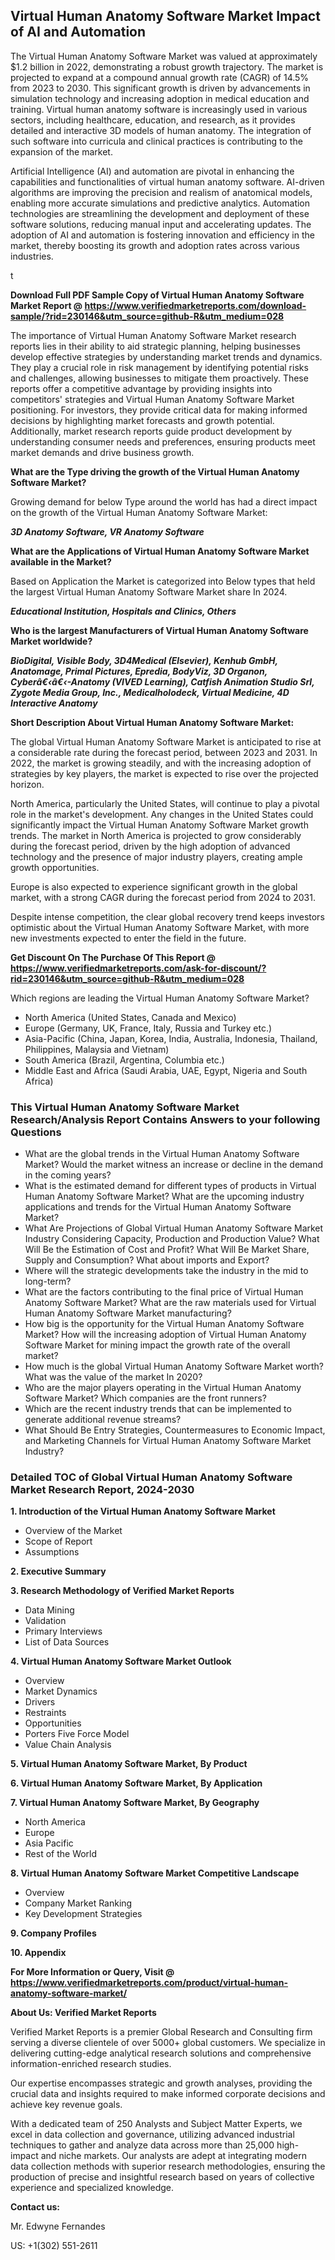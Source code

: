 <h2>Virtual Human Anatomy Software Market Impact of AI and Automation</h2><p>The Virtual Human Anatomy Software Market was valued at approximately $1.2 billion in 2022, demonstrating a robust growth trajectory. The market is projected to expand at a compound annual growth rate (CAGR) of 14.5% from 2023 to 2030. This significant growth is driven by advancements in simulation technology and increasing adoption in medical education and training. Virtual human anatomy software is increasingly used in various sectors, including healthcare, education, and research, as it provides detailed and interactive 3D models of human anatomy. The integration of such software into curricula and clinical practices is contributing to the expansion of the market.</p><p>Artificial Intelligence (AI) and automation are pivotal in enhancing the capabilities and functionalities of virtual human anatomy software. AI-driven algorithms are improving the precision and realism of anatomical models, enabling more accurate simulations and predictive analytics. Automation technologies are streamlining the development and deployment of these software solutions, reducing manual input and accelerating updates. The adoption of AI and automation is fostering innovation and efficiency in the market, thereby boosting its growth and adoption rates across various industries.</p>t</p><p id="" class=""><strong>Download Full PDF Sample Copy of Virtual Human Anatomy Software Market Report @ <a href="https://www.verifiedmarketreports.com/download-sample/?rid=230146&utm_source=github-R&utm_medium=028" target="_blank">https://www.verifiedmarketreports.com/download-sample/?rid=230146&utm_source=github-R&utm_medium=028</a></strong></p><p>The importance of&nbsp;Virtual Human Anatomy Software Market research reports lies in their ability to aid strategic planning, helping businesses develop effective strategies by understanding market trends and dynamics. They play a crucial role in risk management by identifying potential risks and challenges, allowing businesses to mitigate them proactively. These reports offer a competitive advantage by providing insights into competitors' strategies and Virtual Human Anatomy Software Market positioning. For investors, they provide critical data for making informed decisions by highlighting market forecasts and growth potential. Additionally, market research reports guide product development by understanding consumer needs and preferences, ensuring products meet market demands and drive business growth.</p><p><strong>What are the&nbsp;Type driving the growth of the Virtual Human Anatomy Software Market?</strong></p><p id="" class="">Growing demand for below Type around the world has had a direct impact on the growth of the Virtual Human Anatomy Software Market:</p><em><strong>3D Anatomy Software, VR Anatomy Software</strong></em></p><strong>What are the&nbsp;Applications&nbsp;of Virtual Human Anatomy Software Market available in the Market?</strong></p><p id="" class="">Based on Application the Market is categorized into Below types that held the largest Virtual Human Anatomy Software Market share In 2024.</p><em><strong>Educational Institution, Hospitals and Clinics, Others</strong></em></p><strong>Who is the largest Manufacturers of Virtual Human Anatomy Software Market worldwide?</strong></p><p><em><strong>BioDigital, Visible Body, 3D4Medical (Elsevier), Kenhub GmbH, Anatomage, Primal Pictures, Epredia, BodyViz, 3D Organon, Cyberâ€‹â€‹-Anatomy (VIVED Learning), Catfish Animation Studio Srl, Zygote Media Group, Inc., Medicalholodeck, Virtual Medicine, 4D Interactive Anatomy</strong></em></p><p id="" class=""><strong>Short Description About Virtual Human Anatomy Software Market:</strong></p><p>The global Virtual Human Anatomy Software Market is anticipated to rise at a considerable rate during the forecast period, between 2023 and 2031. In 2022, the market is growing steadily, and with the increasing adoption of strategies by key players, the market is expected to rise over the projected horizon.</p><p>North America, particularly the United States, will continue to play a pivotal role in the market's development. Any changes in the United States could significantly impact the Virtual Human Anatomy Software Market growth trends. The market in North America is projected to grow considerably during the forecast period, driven by the high adoption of advanced technology and the presence of major industry players, creating ample growth opportunities.</p><p>Europe is also expected to experience significant growth in the global market, with a strong CAGR during the forecast period from 2024 to 2031.</p><p>Despite intense competition, the clear global recovery trend keeps investors optimistic about the Virtual Human Anatomy Software Market, with more new investments expected to enter the field in the future.</p><p id="" class=""><strong>Get Discount On The Purchase Of This Report @ <a href="https://www.verifiedmarketreports.com/ask-for-discount/?rid=230146&utm_source=github-R&utm_medium=028" target="_blank">https://www.verifiedmarketreports.com/ask-for-discount/?rid=230146&utm_source=github-R&utm_medium=028</a></strong></p>Which regions are leading the Virtual Human Anatomy Software Market?</p><ul><li>North America (United States, Canada and Mexico)</li><li>Europe (Germany, UK, France, Italy, Russia and Turkey etc.)</li><li>Asia-Pacific (China, Japan, Korea, India, Australia, Indonesia, Thailand, Philippines, Malaysia and Vietnam)</li><li>South America (Brazil, Argentina, Columbia etc.)</li><li>Middle East and Africa (Saudi Arabia, UAE, Egypt, Nigeria and South Africa)</li></ul><h3 id="" class="">This Virtual Human Anatomy Software Market Research/Analysis Report Contains Answers to your following Questions</h3><ul><li>What are the global trends in the Virtual Human Anatomy Software Market? Would the market witness an increase or decline in the demand in the coming years?</li><li>What is the estimated demand for different types of products in Virtual Human Anatomy Software Market? What are the upcoming industry applications and trends for the Virtual Human Anatomy Software Market?</li><li>What Are Projections of Global Virtual Human Anatomy Software Market Industry Considering Capacity, Production and Production Value? What Will Be the Estimation of Cost and Profit? What Will Be Market Share, Supply and Consumption? What about imports and Export?</li><li>Where will the strategic developments take the industry in the mid to long-term?</li><li>What are the factors contributing to the final price of Virtual Human Anatomy Software Market? What are the raw materials used for Virtual Human Anatomy Software Market manufacturing?</li><li>How big is the opportunity for the Virtual Human Anatomy Software Market? How will the increasing adoption of Virtual Human Anatomy Software Market for mining impact the growth rate of the overall market?</li><li>How much is the global Virtual Human Anatomy Software Market worth? What was the value of the market In 2020?</li><li>Who are the major players operating in the Virtual Human Anatomy Software Market? Which companies are the front runners?</li><li>Which are the recent industry trends that can be implemented to generate additional revenue streams?</li><li>What Should Be Entry Strategies, Countermeasures to Economic Impact, and Marketing Channels for Virtual Human Anatomy Software Market Industry?</li></ul><h3 id="" class="">Detailed TOC of Global Virtual Human Anatomy Software Market Research Report, 2024-2030</h3><p id="" class=""><strong>1. Introduction of the Virtual Human Anatomy Software Market</strong></p><ul><li>Overview of the Market</li><li>Scope of Report</li><li>Assumptions</li></ul><p id="" class=""><strong>2. Executive Summary</strong></p><p id="" class=""><strong>3. Research Methodology of Verified Market Reports</strong></p><ul><li>Data Mining</li><li>Validation</li><li>Primary Interviews</li><li>List of Data Sources</li></ul><p id="" class=""><strong>4. Virtual Human Anatomy Software Market Outlook</strong></p><ul><li>Overview</li><li>Market Dynamics</li><li>Drivers</li><li>Restraints</li><li>Opportunities</li><li>Porters Five Force Model</li><li>Value Chain Analysis</li></ul><p id="" class=""><strong>5. Virtual Human Anatomy Software Market, By Product</strong></p><p id="" class=""><strong>6. Virtual Human Anatomy Software Market, By Application</strong></p><p id="" class=""><strong>7. Virtual Human Anatomy Software Market, By Geography</strong></p><ul><li>North America</li><li>Europe</li><li>Asia Pacific</li><li>Rest of the World</li></ul><p id="" class=""><strong>8. Virtual Human Anatomy Software Market Competitive Landscape</strong></p><ul><li>Overview</li><li>Company Market Ranking</li><li>Key Development Strategies</li></ul><p id="" class=""><strong>9. Company Profiles</strong></p><p id="" class=""><strong>10. Appendix</strong></p><p id="" class=""><strong>For More Information or Query, Visit @ <a href="https://www.verifiedmarketreports.com/product/virtual-human-anatomy-software-market/" target="_blank">https://www.verifiedmarketreports.com/product/virtual-human-anatomy-software-market/</a></strong></p><p id="" class=""><strong>About Us: Verified Market Reports</strong></p><p id="" class="">Verified Market Reports is a premier Global Research and Consulting firm serving a diverse clientele of over 5000+ global customers. We specialize in delivering cutting-edge analytical research solutions and comprehensive information-enriched research studies.</p><p id="" class="">Our expertise encompasses strategic and growth analyses, providing the crucial data and insights required to make informed corporate decisions and achieve key revenue goals.</p><p id="" class="">With a dedicated team of 250 Analysts and Subject Matter Experts, we excel in data collection and governance, utilizing advanced industrial techniques to gather and analyze data across more than 25,000 high-impact and niche markets. Our analysts are adept at integrating modern data collection methods with superior research methodologies, ensuring the production of precise and insightful research based on years of collective experience and specialized knowledge.</p><p id="" class=""><strong>Contact us:</strong></p><p id="" class="">Mr. Edwyne Fernandes</p><p id="" class="">US: +1(302) 551-2611</p>